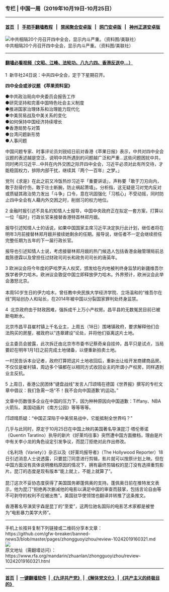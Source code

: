 ### 专栏 | 中国一周（2019年10月19日-10月25日）
------------------------

#### [首页](https://github.com/gfw-breaker/banned-news3/blob/master/README.md) &nbsp;&nbsp;|&nbsp;&nbsp; [手把手翻墙教程](https://github.com/gfw-breaker/guides/wiki) &nbsp;&nbsp;|&nbsp;&nbsp; [禁闻聚合安卓版](https://github.com/gfw-breaker/bn-android) &nbsp;&nbsp;|&nbsp;&nbsp; [网门安卓版](https://github.com/oGate2/oGate) &nbsp;&nbsp;|&nbsp;&nbsp; [神州正道安卓版](https://github.com/SzzdOgate/update) 



<div id="headerimg">
 <img alt="中共相隔20个月召开四中全会，显示内斗严重。（资料图/美联社） " src="https://www.rfa.org/mandarin/zhuanlan/zhongguoyizhou/review-10242019160321.html/yt1024z.jpg/image" title="中共相隔20个月召开四中全会，显示内斗严重。（资料图/美联社） "/>
 <div id="headerimgcontents">
  <div id="headerimgcaption">
   <span>
    中共相隔20个月召开四中全会，显示内斗严重。（资料图/美联社）
   </span>
   <!-- zoomattribute -->
  </div>
  <!-- headerimgcaption -->
 </div>
 <!-- headerimagecontents -->
</div>

<hr/>


#### [翻墙必看视频（文昭、江峰、法轮功、八九六四、香港反送中...）](https://github.com/gfw-breaker/banned-news3/blob/master/pages/links.md)

<div id="storytext">
 <div>
  <div class="slot_header">
  </div>
 </div>
 <p>
  1  新华社24日说：中共四中全会，定于下星期召开。
 </p>
 <p>
  <b>
   四中全会或涉议题 《苹果资料室》
  </b>
 </p>
 <p>
  ●中共政治局向中央委员会报告工作
  <br/>
  ●研究坚持和完善中国特色社会主义制度
  <br/>
  ●推进国家治理体系和治理能力现代化
  <br/>
  ●中美贸易战及中美关系的变化
  <br/>
  ●如何保持中国经济持续增长
  <br/>
  ●香港局势与对策
  <br/>
  ●台湾问题新形势
  <br/>
  ●人事问题
 </p>
 <p>
  中国问题专家、时事评论员刘锐绍日前对香港《苹果日报》表示，中共对四中全会议题的表述越是空泛，说明中共所遇到的问题越广泛和严重…这些问题困扰中共，同时拷问习近平…中共在内外交困之际开四中全会，习近平必须对此有所交待，才能稳固权力，排除内部干扰，继续其『两个一百年』之梦。」
 </p>
 <p>
  党刊《求是》在此之前又冷饭热炒习近平「重要讲话」，声称要「敢于刀刃向内，敢于刮骨疗伤，敢于壮士断腕，防止祸起萧墙」。分析指，这无疑是习对党内反对或质疑其政治势力发出「斗争」口令，意在巩固强化「习核心」不受动摇，同时防止四中全会有人藉内外交困之时，削弱习的权力地位。
 </p>
 <p>
  2 金融时报引述不具名的知情人士报导，中国中央政府正在拟定一套方案，打算以一位「临时」行政长官来接替香港特首林郑月娥。
 </p>
 <p>
  报导引述知情人士的话说，如果中国国家主席习近平决定执行此计划，继任者将在明年3月前接替林郑月娥并接续她剩余的任期。报导说，继任者不一定会继续担任完整任期为五年的下一届行政长官。
 </p>
 <p>
  报导也引述知情人士说，考虑接替林郑月娥的热门候选人包括香港金融管理局前总裁陈德霖以及曾担任过财政司司长和政务司司长的唐英年。
 </p>
 <p>
  3 欧洲议会将今年度的萨哈罗夫人权奖，颁发给在内地被判终身监禁的新疆维吾尔族学者伊力哈木。欧洲议会敦促中国立即释放伊力哈木。外界预计，欧洲议会此举会激怒北京。
  <br/>
  <br/>
  本周50岁生日的伊力哈木，曾任教中央民族大学经济学院、立场温和的“维吾尔在线”网站创办人和站长，在2014年被中国以分裂国家罪判处终身监禁。
 </p>
 <p>
  4  北京政府由于财政困难，强拆成千上万小产权房。昌平县的无数冤民目前已被断电断水。
 </p>
 <p>
  北京市昌平县崔村镇上千名业主，上周五（18日）围堵镇政府，要求解释他们合法购买的房屋，被政府以“违章建设”论处，并将他们驱离这片土地。
 </p>
 <p>
  业主委员会披露，此次拆迁由北京市市委书记蔡奇亲自挂帅，昌平只是试点，当局要赶在明年1月1日之前完成土地储备，以便重新拍卖土地。
 </p>
 <p>
  一村民告诉本台记者，政府打算把这片土地收回后，重新出让给开发商建商品房。不仅仅是崔村镇，周边多个镇都在以相同方式收回业主的所谓小产权房，同样遇到业主反抗。
 </p>
 <p>
  5 上周日，香港公民团体"键盘战线"发言人邝颂晴在德国《世界报》撰写的专栏文章中倡议：我们急需一场“不！我不会向中国道歉'的运动。”
 </p>
 <p>
  文章中历数很多企业在中国的压力下，因为种种原因向中国道歉：Tiffany、NBA火箭队、美国动画片《南方公园》等等等等。
 </p>
 <p>
  邝颂晴质疑：“中国正深陷于中美贸易战中，它能抵制全世界吗？”
 </p>
 <p>
  几乎与此同时，原定于10月25日在中国上映的美国著名导演昆汀·塔伦蒂诺（Quentin Taratino）执导的新片《好莱坞往事》突然遭中国方面撤档，理由是片中有关李小龙的角色设定引发争议，而昆汀拒绝对此作出修改。
 </p>
 <p>
  《名利场（Variety）》杂志以及《好莱坞报导者》（The Hollywood Reporter）18日引述消息人士说透露，只要昆汀同意进行剪辑，影片就可以按原计划上映。但在中国方面没有具体说明撤档原因的情况下，拥有最终剪辑权的昆汀没有选择重剪影片。昆汀的态度是现有版本“能上就上，不能上就算了”。
  <br/>
  <br/>
  昆汀这次不妥协态度获得了美国国务卿蓬佩奥的支持。蓬佩奥日前在推特发文表示，他为昆汀“拒绝再次删减他的电影以满足中国的审查而鼓掌，包括言论自由等不可剥夺的权利不应被出售”。美国驻华使领馆也翻译并转推了这条推文。
 </p>
 <p>
  香港著名导演吴宇森是昆丁的“至爱”，这两位驰名国际的电影艺术家都是被誉为“电影暴力美学大师”。
 </p>
</div>

<hr/>
手机上长按并复制下列链接或二维码分享本文章：<br/>
https://github.com/gfw-breaker/banned-news3/blob/master/pages/zhongguoyizhou/review-10242019160321.md <br/>
<a href='https://github.com/gfw-breaker/banned-news3/blob/master/pages/zhongguoyizhou/review-10242019160321.md'><img src='https://github.com/gfw-breaker/banned-news3/blob/master/pages/zhongguoyizhou/review-10242019160321.md.png'/></a> <br/>
原文地址（需翻墙访问）：https://www.rfa.org/mandarin/zhuanlan/zhongguoyizhou/review-10242019160321.html


------------------------
#### [首页](https://github.com/gfw-breaker/banned-news3/blob/master/README.md) &nbsp;|&nbsp; [一键翻墙软件](https://github.com/gfw-breaker/nogfw/blob/master/README.md) &nbsp;| [《九评共产党》](https://github.com/gfw-breaker/9ping.md/blob/master/README.md#九评之一评共产党是什么) | [《解体党文化》](https://github.com/gfw-breaker/jtdwh.md/blob/master/README.md) | [《共产主义的终极目的》](https://github.com/gfw-breaker/gczydzjmd.md/blob/master/README.md)


<img src='http://gfw-breaker.win/banned-news3/pages/zhongguoyizhou/review-10242019160321.md' width='0px' height='0px'/>